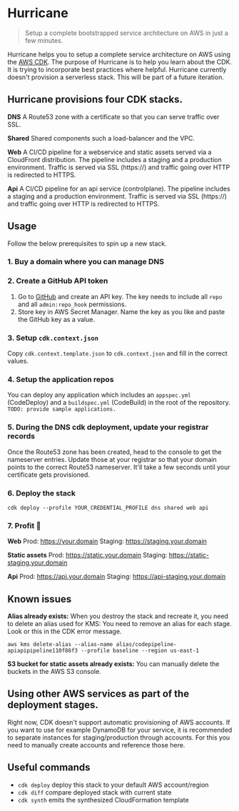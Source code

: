 # Hurricane

> Setup a complete bootstrapped service architecture on AWS in just a few minutes.

Hurricane helps you to setup a complete service architecture on AWS using the [AWS CDK](https://github.com/aws/aws-cdk).
The purpose of Hurricane is to help you learn about the CDK. It is trying to incorporate best practices where helpful. 
Hurricane currently doesn't provision a serverless stack. This will be part of a future iteration.
 
## Hurricane provisions four CDK stacks. 

**DNS** A Route53 zone with a certificate so that you can serve traffic over SSL.

**Shared** Shared components such a load-balancer and the VPC.

**Web** A CI/CD pipeline for a webservice and static assets served via a CloudFront distribution. The pipeline includes a staging and a production environment. Traffic is served via SSL (https://) and traffic going over HTTP is redirected to HTTPS. 

**Api** A CI/CD pipeline for an api service (controlplane). The pipeline includes a staging and a production environment. Traffic is served via SSL (https://) and traffic going over HTTP is redirected to HTTPS. 

## Usage
Follow the below prerequisites to spin up a new stack.

### 1. Buy a domain where you can manage DNS

### 2. Create a GitHub API token
1. Go to [GitHub](https://github.com/settings/tokens) and create an API key. The key needs to include all `repo` and all `admin:repo_hook` permissions. 
2. Store key in AWS Secret Manager. Name the key as you like and paste the GitHub key as a value.

### 3. Setup `cdk.context.json`
Copy `cdk.context.template.json` to `cdk.context.json` and fill in the correct values.

### 4. Setup the application repos
You can deploy any application which includes an `appspec.yml` (CodeDeploy) and a `buildspec.yml` (CodeBuild) in the root of the repository.
`TODO: provide sample applications.`

### 5. During the DNS cdk deployment, update your registrar records
Once the Route53 zone has been created, head to the console to get the nameserver entries.
Update those at your registrar so that your domain points to the correct Route53 nameserver. 
It'll take a few seconds until your certificate gets provisioned.

### 6. Deploy the stack
```
cdk deploy --profile YOUR_CREDENTIAL_PROFILE dns shared web api
```

### 7. Profit 🎉

**Web**
Prod: https://your.domain
Staging: https://staging.your.domain

**Static assets**
Prod: https://static.your.domain
Staging: https://static-staging.your.domain

**Api**
Prod: https://api.your.domain
Staging: https://api-staging.your.domain

## Known issues

**Alias already exists:**
When you destroy the stack and recreate it, you need to delete an alias used for KMS:
You need to remove an alias for each stage. Look or this in the CDK error message.
```
aws kms delete-alias --alias-name alias/codepipeline-apiapipipeline110f86f3 --profile baseline --region us-east-1
```

**S3 bucket for static assets already exists:**
You can manually delete the buckets in the AWS S3 console.

## Using other AWS services as part of the deployment stages.
Right now, CDK doesn't support automatic provisioning of AWS accounts.
If you want to use for example DynamoDB for your service, it is recommended to separate instances for staging/production through accounts.
For this you need to manually create accounts and reference those here.

## Useful commands

 * `cdk deploy`      deploy this stack to your default AWS account/region
 * `cdk diff`        compare deployed stack with current state
 * `cdk synth`       emits the synthesized CloudFormation template
